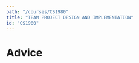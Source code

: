 ```yaml
---
path: "/courses/CS1980"
title: "TEAM PROJECT DESIGN AND IMPLEMENTATION"
id: "CS1980"
---
```


# Advice

